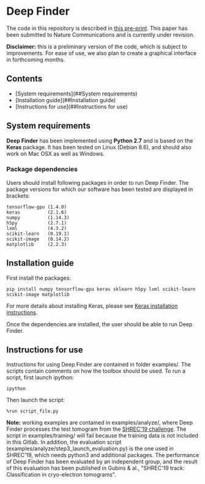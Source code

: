 # Deep Finder

The code in this repository is described in [this pre-print](https://hal.inria.fr/hal-01966819/document). This paper has been submitted to Nature Communications and is currently under revision.

__Disclaimer:__ this is a preliminary version of the code, which is subject to improvements. For ease of use, we also plan to create a graphical interface in forthcoming months.

## Contents
- [System requirements](##System requirements)
- [Installation guide](##Installation guide)
- [Instructions for use](##Instructions for use)

## System requirements
__Deep Finder__ has been implemented using __Python 2.7__ and is based on the __Keras__ package. It has been tested on Linux (Debian 8.6), and should also work on Mac OSX as well as Windows.

### Package dependencies
Users should install following packages in order to run Deep Finder. The package versions for which our software has been tested are displayed in brackets:
```
tensorflow-gpu (1.4.0)
keras          (2.1.6)
numpy          (1.14.3)
h5py           (2.7.1)
lxml           (4.3.2)
scikit-learn   (0.19.1)     
scikit-image   (0.14.2)  
matplotlib     (2.2.3)
```

## Installation guide
First install the packages:
```
pip install numpy tensorflow-gpu keras sklearn h5py lxml scikit-learn scikit-image matplotlib
```
For more details about installing Keras, please see [Keras installation instructions](https://keras.io/#installation).

Once the dependencies are installed, the user should be able to run Deep Finder.

## Instructions for use
Instructions for using Deep Finder are contained in folder examples/. The scripts contain comments on how the toolbox should be used. To run a script, first launch ipython:
```
ipython 
```
Then launch the script:
```
%run script_file.py
```

__Note:__ working examples are contained in examples/analyze/, where Deep Finder processes the test tomogram from the [SHREC'19 challenge](http://www2.projects.science.uu.nl/shrec/cryo-et/). The script in examples/training/ will fail because the training data is not included in this Gitlab. In addition, the evaluation script (examples/analyze/step3_launch_evaluation.py) is the one used in SHREC'19, which needs python3 and additional packages. The performance of Deep Finder has been evaluated by an independent group, and the result of this evaluation has been published in Gubins & al., "SHREC'19 track: Classification in cryo-electron tomograms".